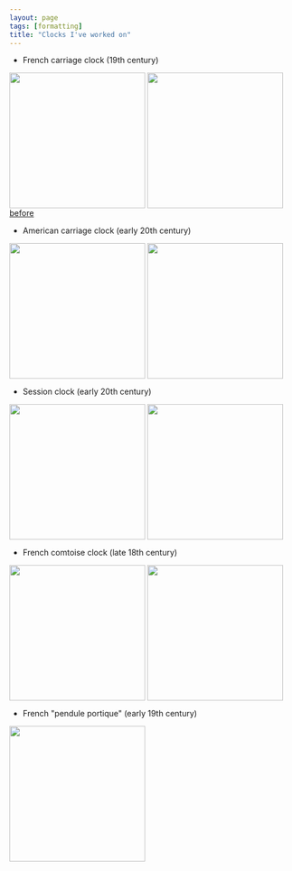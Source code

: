 ```yaml
---
layout: page
tags: [formatting]
title: "Clocks I've worked on"
---
```


* French carriage clock (19th century)

<a ><img src="http://gtendas.github.io/orologi/carriage1.jpg" align="center" height="240" ></a>   <a ><img src="http://gtendas.github.io/orologi/carriage1b.jpg" align="center" height="240" ></a>   
[before](http://gtendas.github.io/orologi/carriageold1.jpg)

* American carriage clock (early 20th century)

 <a ><img src="http://gtendas.github.io/orologi/carriage2.jpg" align="center" height="240" ></a>   <a ><img src="http://gtendas.github.io/orologi/carriage2b.jpg" align="center" height="240" ></a>   

* Session clock (early 20th century)

<a ><img src="http://gtendas.github.io/orologi/mantle.jpg" align="center" height="240" ></a>   <a ><img src="http://gtendas.github.io/orologi/mantle1b.jpg" align="center" height="240" ></a>  

* French comtoise clock (late 18th century)

<a ><img src="http://gtendas.github.io/orologi/comtoise.jpg" align="center" height="240" ></a>   <a ><img src="http://gtendas.github.io/orologi/comtoiseb.jpg" align="center" height="240" ></a>  

* French "pendule portique" (early 19th century)

<a ><img src="http://gtendas.github.io/orologi/napoleon.jpg" align="center" height="240" ></a>  

